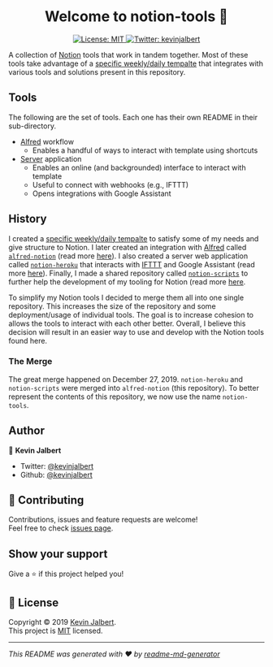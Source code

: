 <h1 align="center">Welcome to notion-tools 👋</h1>
<p align="center">
  <a href="https://github.com/kevinjalbert/notion-tools/blob/master/LICENSE">
    <img alt="License: MIT" src="https://img.shields.io/badge/license-MIT-yellow.svg" target="_blank" />
  </a>
  <a href="https://twitter.com/kevinjalbert">
    <img alt="Twitter: kevinjalbert" src="https://img.shields.io/twitter/follow/kevinjalbert.svg?style=social" target="_blank" />
  </a>
</p>

A collection of [Notion](https://www.notion.so/) tools that work in tandem together. Most of these tools take advantage of a [specific weekly/daily tempalte](https://kevinjalbert.com/my-weekly-notion-setup/) that integrates with various tools and solutions present in this repository.

## Tools

The following are the set of tools. Each one has their own README in their sub-directory.

- [Alfred](alfred/) workflow
  - Enables a handful of ways to interact with template using shortcuts
- [Server](server/) application
  - Enables an online (and backgrounded) interface to interact with template
  - Useful to connect with webhooks (e.g., IFTTT)
  - Opens integrations with Google Assistant

## History

I created a [specific weekly/daily tempalte](https://kevinjalbert.com/my-weekly-notion-setup/) to satisfy some of my needs and give structure to Notion. I later created an integration with [Alfred](https://www.alfredapp.com/) called [`alfred-notion`](https://github.com/kevinjalbert/alfred-notion) (read more [here](https://kevinjalbert.com/integrating-notion-with-alfred/)). I also created a server web application called [`notion-heroku`](https://github.com/kevinjalbert/notion-heroku) that interacts with [IFTTT](https://ifttt.com/) and Google Assistant (read more [here](https://kevinjalbert.com/integrating-notion-with-google-assistant/)). Finally, I made a shared repository called [`notion-scripts`](https://github.com/kevinjalbert/notion-scripts) to further help the development of my tooling for Notion (read more [here](https://kevinjalbert.com/introducing-notion-scripts/).

To simplify my Notion tools I decided to merge them all into one single repository. This increases the size of the repository and some deployment/usage of individual tools. The goal is to increase cohesion to allows the tools to interact with each other better. Overall, I believe this decision will result in an easier way to use and develop with the Notion tools found here.

### The Merge

The great merge happened on December 27, 2019. `notion-heroku` and `notion-scripts` were merged into `alfred-notion` (this repository). To better represent the contents of this repository, we now use the name `notion-tools`.

## Author

👤 **Kevin Jalbert**

* Twitter: [@kevinjalbert](https://twitter.com/kevinjalbert)
* Github: [@kevinjalbert](https://github.com/kevinjalbert)

## 🤝 Contributing

Contributions, issues and feature requests are welcome!<br />Feel free to check [issues page](https://github.com/kevinjalbert/notion-tools/issues).

## Show your support

Give a ⭐️ if this project helped you!

## 📝 License

Copyright © 2019 [Kevin Jalbert](https://github.com/kevinjalbert).<br />
This project is [MIT](https://github.com/kevinjalbert/notion-tools/blob/master/LICENSE) licensed.

***
_This README was generated with ❤️ by [readme-md-generator](https://github.com/kefranabg/readme-md-generator)_
